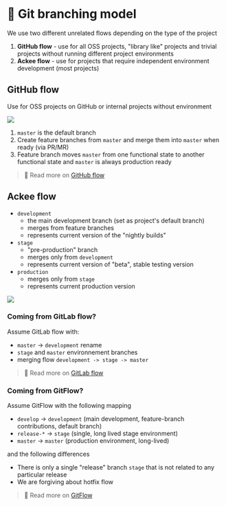 # 🌳 Git branching model

We use two different unrelated flows depending on the type of the project

1. **GitHub flow** - use for all OSS projects, "library like" projects and trivial projects without running different project environments
2. **Ackee flow** - use for projects that require independent environment development (most projects)

## GitHub flow

Use for OSS projects on GitHub or internal projects without environment

![](https://files.programster.org/tutorials/git/flows/github-flow.png)

1. `master` is the default branch
2. Create feature branches from `master` and merge them into `master` when ready (via PR/MR)
3. Feature branch moves `master` from one functional state to another functional state and `master` is always production ready

> 📝 Read more on [GitHub flow](https://githubflow.github.io/)

## Ackee flow

- `development`
  - the main development branch (set as project's default branch)
  - merges from feature branches
  - represents current version of the "nightly builds"
- `stage`
  - "pre-production" branch
  - merges only from `development`
  - represents current version of "beta", stable testing version
- `production`
  - merges only from `stage`
  - represents current production version

![](http://www.plantuml.com/plantuml/svg/ZP2x3i8m34NtV8K_e4Y8aG7rCJCpC5cDqqOq3pak_Nr20IbTKDTxJuvrKoT1bjbDAZsiZyZe88semsBz00QdH4MpCCQRrJB2wQXKpiJsDg8NqFIaAKH7NZPvrW-qIHmc8LRgVhYKhyvm9Hu8WW53A3CJD3kOLXKzP7mz-0ER2bemWK4eIHwqGzZz5NORsrgzcS-cychrHIC7FVTYWrSrUPq_-WK0)

### Coming from GitLab flow?

Assume GitLab flow with:

- `master` -> `development` rename
- `stage` and `master` environnement branches
- merging flow `development -> stage -> master`

> 📝 Read more on [GitLab flow](https://about.gitlab.com/blog/2014/09/29/gitlab-flow/)

### Coming from GitFlow?

Assume GitFlow with the following mapping

- `develop` -> `development` (main development, feature-branch contributions, default branch)
- `release-*` -> `stage` (single, long lived stage environment)
- `master` -> `master` (production environment, long-lived)

and the following differences

- There is only a single "release" branch `stage` that is not related to any particular release
- We are forgiving about hotfix flow

> 📝 Read more on [GitFlow](https://nvie.com/posts/a-successful-git-branching-model/)
